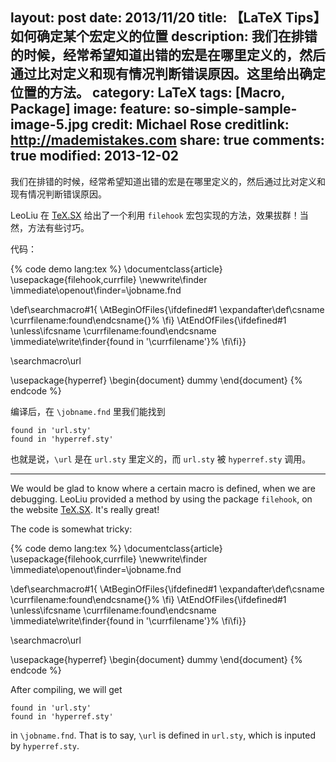 layout: post
date: 2013/11/20
title: 【LaTeX Tips】如何确定某个宏定义的位置
description: 我们在排错的时候，经常希望知道出错的宏是在哪里定义的，然后通过比对定义和现有情况判断错误原因。这里给出确定位置的方法。
category: LaTeX
tags: [Macro, Package]
image:
  feature: so-simple-sample-image-5.jpg
  credit: Michael Rose
  creditlink: http://mademistakes.com
share: true
comments: true
modified: 2013-12-02
---

我们在排错的时候，经常希望知道出错的宏是在哪里定义的，然后通过比对定义和现有情况判断错误原因。

LeoLiu 在 [TeX.SX](http://tex.stackexchange.com/a/8523/38350) 给出了一个利用 `filehook` 宏包实现的方法，效果拔群！当然，方法有些讨巧。

<!--more-->

代码：

{% code demo lang:tex %}
\documentclass{article}
\usepackage{filehook,currfile}
\newwrite\finder
\immediate\openout\finder=\jobname.fnd

\def\searchmacro#1{
  \AtBeginOfFiles{\ifdefined#1
      \expandafter\def\csname \currfilename:found\endcsname{}%
    \fi}
  \AtEndOfFiles{\ifdefined#1
      \unless\ifcsname \currfilename:found\endcsname
        \immediate\write\finder{found in '\currfilename'}%
    \fi\fi}}

\searchmacro\url

\usepackage{hyperref}
\begin{document}
dummy
\end{document}
{% endcode %}

编译后，在 `\jobname.fnd` 里我们能找到

    found in 'url.sty'
    found in 'hyperref.sty'

也就是说，`\url` 是在 `url.sty` 里定义的，而 `url.sty` 被 `hyperref.sty` 调用。

----------

We would be glad to know where a certain macro is defined, when we are debugging. LeoLiu provided a method by using the package `filehook`, on the website [TeX.SX](http://tex.stackexchange.com/a/8523/38350). It's really great!

The code is somewhat tricky:

{% code demo lang:tex %}
\documentclass{article}
\usepackage{filehook,currfile}
\newwrite\finder
\immediate\openout\finder=\jobname.fnd

\def\searchmacro#1{
  \AtBeginOfFiles{\ifdefined#1
      \expandafter\def\csname \currfilename:found\endcsname{}%
    \fi}
  \AtEndOfFiles{\ifdefined#1
      \unless\ifcsname \currfilename:found\endcsname
        \immediate\write\finder{found in '\currfilename'}%
    \fi\fi}}

\searchmacro\url

\usepackage{hyperref}
\begin{document}
dummy
\end{document}
{% endcode %}

After compiling, we will get

    found in 'url.sty'
    found in 'hyperref.sty'

in `\jobname.fnd`. That is to say, `\url` is defined in `url.sty`, which is inputed by `hyperref.sty`.
